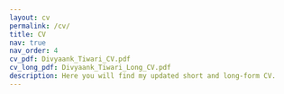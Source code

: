 ```yaml
---
layout: cv
permalink: /cv/
title: CV
nav: true
nav_order: 4
cv_pdf: Divyaank_Tiwari_CV.pdf
cv_long_pdf: Divyaank_Tiwari_Long_CV.pdf
description: Here you will find my updated short and long-form CV.
---
```

